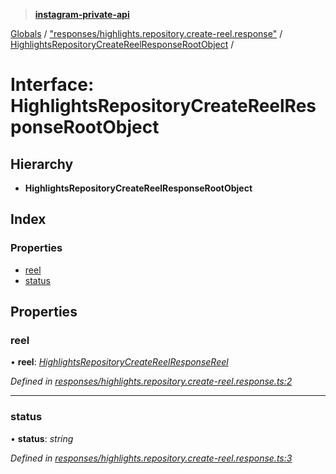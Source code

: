 > **[instagram-private-api](../README.md)**

[Globals](../README.md) / ["responses/highlights.repository.create-reel.response"](../modules/_responses_highlights_repository_create_reel_response_.md) / [HighlightsRepositoryCreateReelResponseRootObject](_responses_highlights_repository_create_reel_response_.highlightsrepositorycreatereelresponserootobject.md) /

# Interface: HighlightsRepositoryCreateReelResponseRootObject

## Hierarchy

* **HighlightsRepositoryCreateReelResponseRootObject**

## Index

### Properties

* [reel](_responses_highlights_repository_create_reel_response_.highlightsrepositorycreatereelresponserootobject.md#reel)
* [status](_responses_highlights_repository_create_reel_response_.highlightsrepositorycreatereelresponserootobject.md#status)

## Properties

###  reel

• **reel**: *[HighlightsRepositoryCreateReelResponseReel](_responses_highlights_repository_create_reel_response_.highlightsrepositorycreatereelresponsereel.md)*

*Defined in [responses/highlights.repository.create-reel.response.ts:2](https://github.com/dilame/instagram-private-api/blob/e9c516c/src/responses/highlights.repository.create-reel.response.ts#L2)*

___

###  status

• **status**: *string*

*Defined in [responses/highlights.repository.create-reel.response.ts:3](https://github.com/dilame/instagram-private-api/blob/e9c516c/src/responses/highlights.repository.create-reel.response.ts#L3)*